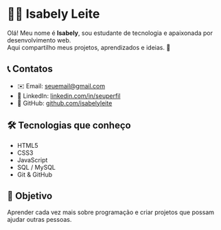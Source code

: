 # 👩‍💻 Isabely Leite

Olá! Meu nome é **Isabely**, sou estudante de tecnologia e apaixonada por desenvolvimento web.  
Aqui compartilho meus projetos, aprendizados e ideias. 🚀

## 📞 Contatos
- ✉️ Email: seuemail@gmail.com
- 💼 LinkedIn: [linkedin.com/in/seuperfil](https://linkedin.com/in/seuperfil)
- 🐙 GitHub: [github.com/isabelyleite](https://github.com/isabelyleite)

## 🛠️ Tecnologias que conheço
- HTML5
- CSS3
- JavaScript
- SQL / MySQL
- Git & GitHub

## 📌 Objetivo
Aprender cada vez mais sobre programação e criar projetos que possam ajudar outras pessoas.

